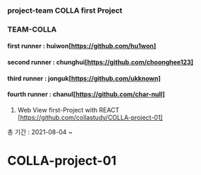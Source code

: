 ### project-team COLLA first Project

### TEAM-COLLA

#### first runner : huiwon[https://github.com/hu1won]

#### second runner : chunghui[https://github.com/choonghee123]

#### third runner : jonguk[https://github.com/ukknown]

#### fourth runner : chanul[https://github.com/char-null]

1. Web View first-Project with REACT [https://github.com/collastudy/COLLA-project-01]

총 기간 : 2021-08-04 ~

# COLLA-project-01
